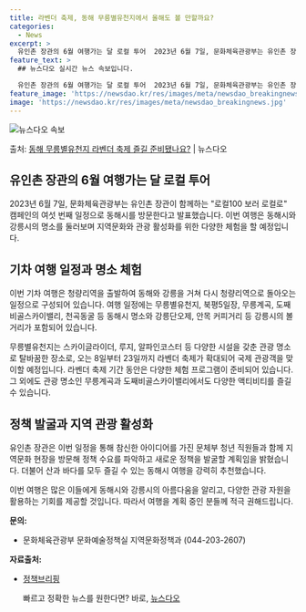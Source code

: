 ```yaml
---
title: 라벤더 축제, 동해 무릉별유천지에서 올해도 볼 만할까요?
categories:
  - News
excerpt: >
  유인촌 장관의 6월 여행가는 달 로컬 투어  2023년 6월 7일, 문화체육관광부는 유인촌 장관이 문체부 청…
feature_text: >
  ## 뉴스다오 실시간 뉴스 속보입니다.

  유인촌 장관의 6월 여행가는 달 로컬 투어  2023년 6월 7일, 문화체육관광부는 유인촌 장관이 문체부 청…
feature_image: 'https://newsdao.kr/res/images/meta/newsdao_breakingnews.jpg'
image: 'https://newsdao.kr/res/images/meta/newsdao_breakingnews.jpg'
---
```


![뉴스다오 속보](https://newsdao.kr/res/images/meta/newsdao_breakingnews.jpg)

<p>출처: <a href="https://newsdao.kr/4134" rel="dofollow">동해 무릉별유천지 라벤더 축제 즐길 준비됐나요?</a> | 뉴스다오</p>

## 유인촌 장관의 6월 여행가는 달 로컬 투어

2023년 6월 7일, 문화체육관광부는 유인촌 장관이 함께하는 "로컬100 보러 로컬로" 캠페인의 여섯 번째 일정으로 동해시를 방문한다고 발표했습니다. 이번 여행은 동해시와 강릉시의 명소를 둘러보며 지역문화와 관광 활성화를 위한 다양한 체험을 할 예정입니다.

## 기차 여행 일정과 명소 체험
이번 기차 여행은 청량리역을 출발하여 동해와 강릉을 거쳐 다시 청량리역으로 돌아오는 일정으로 구성되어 있습니다. 여행 일정에는 무릉별유천지, 북평5일장, 무릉계곡, 도째비골스카이밸리, 천곡동굴 등 동해시 명소와 강릉단오제, 안목 커피거리 등 강릉시의 볼거리가 포함되어 있습니다.

무릉별유천지는 스카이글라이더, 루지, 알파인코스터 등 다양한 시설을 갖춘 관광 명소로 탈바꿈한 장소로, 오는 8일부터 23일까지 라벤더 축제가 확대되어 국제 관광객을 맞이할 예정입니다. 라벤더 축제 기간 동안은 다양한 체험 프로그램이 준비되어 있습니다. 그 외에도 관광 명소인 무릉계곡과 도째비골스카이밸리에서도 다양한 액티비티를 즐길 수 있습니다.

## 정책 발굴과 지역 관광 활성화
유인촌 장관은 이번 일정을 통해 참신한 아이디어를 가진 문체부 청년 직원들과 함께 지역문화 현장을 방문해 정책 수요를 파악하고 새로운 정책을 발굴할 계획임을 밝혔습니다. 더불어 산과 바다를 모두 즐길 수 있는 동해시 여행을 강력히 추천했습니다.

이번 여행은 많은 이들에게 동해시와 강릉시의 아름다움을 알리고, 다양한 관광 자원을 활용하는 기회를 제공할 것입니다. 따라서 여행을 계획 중인 분들께 적극 권해드립니다.

**문의:**
- 문화체육관광부 문화예술정책실 지역문화정책과 (044-203-2607)

**자료출처:**
- [정책브리핑](www.korea.kr)<p>빠르고 정확한 뉴스를 원한다면? 바로, <a href="https://newsdao.kr" rel="dofollow">뉴스다오</a></p>


